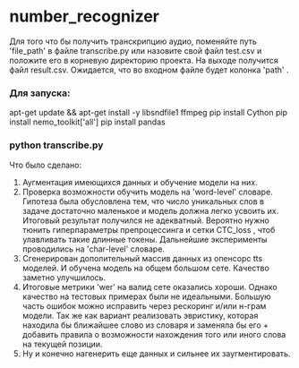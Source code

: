 # number_recognizer
Для того что бы получить транскрипцию аудио, поменяйте путь 'file_path' в файлe transcribe.py или назовите свой файл test.csv и положите его в корневую директорию проекта. На выходе получится файл result.csv. Ожидается, что во входном файле будет колонка 'path' .

### Для запуска:

apt-get update && apt-get install -y libsndfile1 ffmpeg
pip install Cython
pip install nemo_toolkit['all']
pip install pandas

### python transcribe.py

Что было сделано:
1) Аугментация имеющихся данных и обучение модели на них.
2) Проверка возможности обучить модель на 'word-level' словаре. Гипотеза была обусловлена тем, что число уникальных слов в задаче достаточно маленькое и модель должна легко усвоить их. Итоговый результат получился не адекватный. Вероятно нужно тюнить гиперпараметры препроцессинга и сетки CTC_loss , чтоб улавливать такие длинные токены. Дальнейшие эксперименты проводились на 'char-level' словаре.
3) Сгенерирован дополительный массив данных из опенсорс tts моделей. И обучена модель на общем большом сете. Качество заметно улучшилось.
4) Итоговые метрики 'wer' на валид сете оказались хороши. Однако качество на тестовых примерах были не идеальными. Большую часть ошибок можно исправить через рескоринг и/или н-грам модели. Так же как вариант реализовать эвристику, которая находила бы ближайшее слово из словаря и заменяла бы его + добавить правила о возможности нахождения того или иного слова на текущей позиции.
5) Ну и конечно нагенерить еще данных и сильнее их заугментировать.
